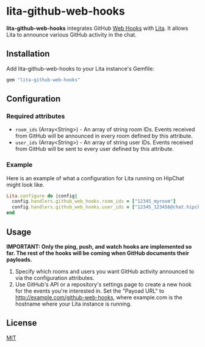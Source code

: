 # lita-github-web-hooks

**lita-github-web-hooks** integrates GitHub [Web Hooks](https://developer.github.com/webhooks/) with [Lita](http://www.lita.io/). It allows Lita to announce various GitHub activity in the chat.

## Installation

Add lita-github-web-hooks to your Lita instance's Gemfile:

``` ruby
gem "lita-github-web-hooks"
```

## Configuration

### Required attributes

* `room_ids` (Array&lt;String&gt;) - An array of string room IDs. Events received from GitHub will be announced in every room defined by this attribute.
* `user_ids` (Array&lt;String&gt;) - An array of string user IDs. Events received from GitHub will be sent to every user defined by this attribute.

### Example

Here is an example of what a configuration for Lita running on HipChat might look like.

``` ruby
Lita.configure do |config|
  config.handlers.github_web_hooks.room_ids = ["12345_myroom"]
  config.handlers.github_web_hooks.user_ids = ["12345_123456@chat.hipchat.com"]
end
```

## Usage

**IMPORTANT: Only the ping, push, and watch hooks are implemented so far. The rest of the hooks will be coming when GitHub documents their payloads.**

1. Specify which rooms and users you want GitHub activity announced to via the configuration attributes.
1. Use GitHub's API or a repository's settings page to create a new hook for the events you're interested in. Set the "Payoad URL" to http://example.com/github-web-hooks, where example.com is the hostname where your Lita instance is running.

## License

[MIT](http://opensource.org/licenses/MIT)
